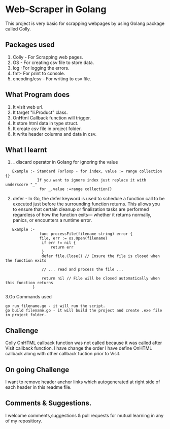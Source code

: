 # Web-Scraper in Golang
This project is very basic for scrapping webpages by using Golang package called Colly.

## Packages used
1. Colly - For Scrapping web pages.
2. OS - For creating csv file to store data.
3. log -For logging the errors.
4. fmt- For print to console.
5. encoding/csv - For writing to csv file.

## What Program does
1. It visit web url.
2. It target "li.Product" class.
3. OnHtml Callback function will trigger.
4. It store html data in type struct.
5. It create csv file in project folder.
6. It write header columns and data in csv.

## What I learnt
1. _ discard operator in Golang for ignoring the value
```
   Example :- Standard Forloop - for index, value := range collection {}
              If you want to ignore index just replace it with underscore "_"
               for _,value :=range collection{}
```
2. defer - In Go, the defer keyword is used to schedule a function call to be executed just before the surrounding function returns.
           This allows you to ensure that certain cleanup or finalization tasks are performed regardless of how the function exits—
           whether it returns normally, panics, or encounters a runtime error.
```
   Example :-
               func processFile(filename string) error {
               file, err := os.Open(filename)
                if err != nil {
                    return err
                }
                defer file.Close() // Ensure the file is closed when the function exits
            
                // ... read and process the file ...
            
                return nil // File will be closed automatically when this function returns
            }
```
3.Go Commands used
```
go run filename.go - it will run the script.
go build filename.go - it will build the project and create .exe file in project folder.
```
## Challenge
Colly OnHTML callback function was not called because it was called after Visit callback function.
I have change the order I have define OnHTML callback along with other callback fuction prior to Visit.

## On going Challenge
I want to remove header anchor links which autogenerated at right side of each header in this readme file.

## Comments & Suggestions.
I welcome comments,suggestions & pull requests for mutual learning in any of my repositiory.
   
              

